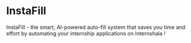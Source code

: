 # InstaFill
 InstaFill - the smart, AI-powered auto-fill system that saves you time and effort by automating your internship applications on Internshala !
